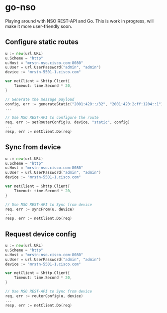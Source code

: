 # go-nso

Playing around with NSO REST-API and Go. This is work in progress, will make it more user-friendly soon.

## Configure static routes

```go
u := new(url.URL)
u.Scheme = "http"
u.Host = "mrstn-nso.cisco.com:8080"
u.User = url.UserPassword("admin", "admin")
device := "mrstn-5501-1.cisco.com"

var netClient = &http.Client{
	Timeout: time.Second * 20,
}

// Generate the message payload
config, err := generateStatic("2001:420::/32", "2001:420:2cff:1204::1")
...

// Use NSO REST-API to configure the route
req, err := setRouterConfig(u, device, "static", config)
...
resp, err := netClient.Do(req)
```

## Sync from device

```go
u := new(url.URL)
u.Scheme = "http"
u.Host = "mrstn-nso.cisco.com:8080"
u.User = url.UserPassword("admin", "admin")
device := "mrstn-5501-1.cisco.com"

var netClient = &http.Client{
	Timeout: time.Second * 20,
}

// Use NSO REST-API to Sync from device
req, err := syncFrom(u, device)
...
resp, err := netClient.Do(req)
```

## Request device config

```go
u := new(url.URL)
u.Scheme = "http"
u.Host = "mrstn-nso.cisco.com:8080"
u.User = url.UserPassword("admin", "admin")
device := "mrstn-5501-1.cisco.com"

var netClient = &http.Client{
	Timeout: time.Second * 20,
}

// Use NSO REST-API to Sync from device
req, err := routerConfig(u, device)
...
resp, err := netClient.Do(req)
```